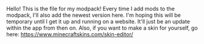 Hello! This is the file for my modpack!
Every time I add mods to the modpack, I'll also add the newest version here.
I'm hoping this will be temporary until I get it up and running on a website. It'll just be an update within the app from then on.
Also, if you want to make a skin for yourself, go here:
https://www.minecraftskins.com/skin-editor/
